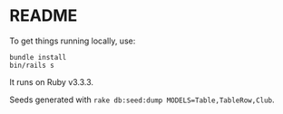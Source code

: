 # README

To get things running locally, use:

```
bundle install
bin/rails s
```
It runs on Ruby v3.3.3.

Seeds generated with `rake db:seed:dump MODELS=Table,TableRow,Club`.
